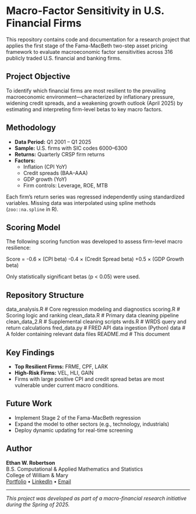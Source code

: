 # Macro-Factor Sensitivity in U.S. Financial Firms

This repository contains code and documentation for a research project that applies the first stage of the Fama-MacBeth two-step asset pricing framework to evaluate macroeconomic factor sensitivities across 316 publicly traded U.S. financial and banking firms.

## Project Objective

To identify which financial firms are most resilient to the prevailing macroeconomic environment—characterized by inflationary pressure, widening credit spreads, and a weakening growth outlook (April 2025) by estimating and interpreting firm-level betas to key macro factors.

## Methodology

- **Data Period:** Q1 2001 – Q1 2025  
- **Sample:** U.S. firms with SIC codes 6000–6300  
- **Returns:** Quarterly CRSP firm returns  
- **Factors:**  
  - Inflation (CPI YoY)  
  - Credit spreads (BAA–AAA)  
  - GDP growth (YoY)  
  - Firm controls: Leverage, ROE, MTB

Each firm’s return series was regressed independently using standardized variables. Missing data was interpolated using spline methods (`zoo::na.spline` in R).

## Scoring Model

The following scoring function was developed to assess firm-level macro resilience:

Score = -0.6 × (CPI beta) -0.4 × (Credit Spread beta) +0.5 × (GDP Growth beta)

Only statistically significant betas (p < 0.05) were used.

## Repository Structure
data_analysis.R # Core regression modeling and diagnostics 
scoring.R # Scoring logic and ranking
clean_data.R # Primary data cleaning pipeline
clean_data_2.R # Supplemental cleaning scripts
wrds.R # WRDS query and return calculations
fred_data.py # FRED API data ingestion (Python)
data # A folder containing relevant data files
README.md # This document

## Key Findings

- **Top Resilient Firms:** FRME, CPF, LARK  
- **High-Risk Firms:** VEL, HLI, GAIN  
- Firms with large positive CPI and credit spread betas are most vulnerable under current macro conditions.

## Future Work

- Implement Stage 2 of the Fama-MacBeth regression  
- Expand the model to other sectors (e.g., technology, industrials)  
- Deploy dynamic updating for real-time screening

## Author

**Ethan W. Robertson**  
B.S. Computational & Applied Mathematics and Statistics  
College of William & Mary  
[Portfolio](#) • [LinkedIn](#) • [Email](#)

---

*This project was developed as part of a macro-financial research initiative during the Spring of 2025.*
